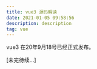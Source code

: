 ```yaml
---
title: vue3 源码解读
date: 2021-01-05 09:58:56
description: description
tag: vue
---
```


vue3 在20年9月18号已经正式发布。

[未完待续...]